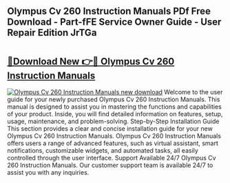 ## Olympus Cv 260 Instruction Manuals PDf Free Download - Part-fFE Service Owner Guide - User Repair Edition JrTGa

# <h2><a href="http://bc79922.oget.top/?id=Olympus+Cv+260+Instruction+Manuals">🔗Download New 👉🔴 Olympus Cv 260 Instruction Manuals</a></h2>

[![Olympus Cv 260 Instruction Manuals new download](https://i.imgur.com/5g1atiW.png)](http://bc79922.oget.top/?id=Olympus+Cv+260+Instruction+Manuals)
Welcome to the user guide for your newly purchased Olympus Cv 260 Instruction Manuals. This manual is designed to assist you in mastering the functions and capabilities of your product. Inside, you will find detailed information on features, setup, usage, maintenance, and problem-solving. Step-by-Step Installation Guide This section provides a clear and concise installation guide for your new Olympus Cv 260 Instruction Manuals. Olympus Cv 260 Instruction Manuals offers users a range of advanced features, such as virtual assistant, smart notifications, customizable widgets, and automated tasks, all easily controlled through the user interface. Support Available 24/7 Olympus Cv 260 Instruction Manuals. Our customer support team is available 24/7 to assist you with any inquiries.
